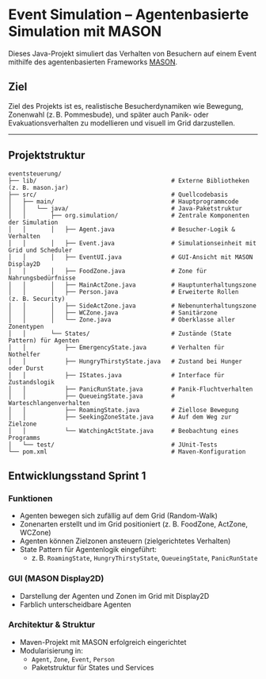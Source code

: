 # Event Simulation – Agentenbasierte Simulation mit MASON

Dieses Java-Projekt simuliert das Verhalten von Besuchern auf einem Event mithilfe des agentenbasierten Frameworks [MASON](https://cs.gmu.edu/~eclab/projects/mason/).

## Ziel

Ziel des Projekts ist es, realistische Besucherdynamiken wie Bewegung, Zonenwahl (z. B. Pommesbude), und später auch Panik- oder Evakuationsverhalten zu modellieren und visuell im Grid darzustellen.

---

## Projektstruktur

```plaintext
eventsteuerung/                         
├── lib/                                      # Externe Bibliotheken (z. B. mason.jar)
├── src/                                      # Quellcodebasis
│   ├── main/                                 # Hauptprogrammcode
│   │   └── java/                             # Java-Paketstruktur
│   │       ├── org.simulation/               # Zentrale Komponenten der Simulation
│   │       │   ├── Agent.java                # Besucher-Logik & Verhalten
│   │       │   ├── Event.java                # Simulationseinheit mit Grid und Scheduler
│   │       │   ├── EventUI.java              # GUI-Ansicht mit MASON Display2D
│   │       │   ├── FoodZone.java             # Zone für Nahrungsbedürfnisse
│   │       │   ├── MainActZone.java          # Hauptunterhaltungszone
│   │       │   ├── Person.java               # Erweiterte Rollen (z. B. Security)
│   │       │   ├── SideActZone.java          # Nebenunterhaltungszone
│   │       │   ├── WCZone.java               # Sanitärzone
│   │       │   └── Zone.java                 # Oberklasse aller Zonentypen
│   │       └── States/                       # Zustände (State Pattern) für Agenten
│   │           ├── EmergencyState.java       # Verhalten für Nothelfer
│   │           ├── HungryThirstyState.java   # Zustand bei Hunger oder Durst
│   │           ├── IStates.java              # Interface für Zustandslogik
│   │           ├── PanicRunState.java        # Panik-Fluchtverhalten
│   │           ├── QueueingState.java        # Warteschlangenverhalten
│   │           ├── RoamingState.java         # Ziellose Bewegung
│   │           ├── SeekingZoneState.java     # Auf dem Weg zur Zielzone
│   │           └── WatchingActState.java     # Beobachtung eines Programms
│   └── test/                                 # JUnit-Tests
└── pom.xml                                   # Maven-Konfiguration
```

## Entwicklungsstand Sprint 1

### Funktionen

- Agenten bewegen sich zufällig auf dem Grid (Random-Walk)
- Zonenarten erstellt und im Grid positioniert (z. B. FoodZone, ActZone, WCZone)
- Agenten können Zielzonen ansteuern (zielgerichtetes Verhalten)
- State Pattern für Agentenlogik eingeführt:
  - z. B. `RoamingState`, `HungryThirstyState`, `QueueingState`, `PanicRunState`

### GUI (MASON Display2D)

- Darstellung der Agenten und Zonen im Grid mit Display2D
- Farblich unterscheidbare Agenten

### Architektur & Struktur

- Maven-Projekt mit MASON erfolgreich eingerichtet
- Modularisierung in:
  - `Agent`, `Zone`, `Event`, `Person`
  - Paketstruktur für States und Services